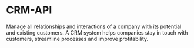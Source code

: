 # CRM-API

Manage all relationships and interactions of a company with its potential and existing customers. A CRM system helps companies stay in touch with customers, streamline processes and improve profitability.

